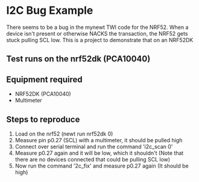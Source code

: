 # I2C Bug Example

There seems to be a bug in the mynewt TWI code for the NRF52. When a device isn't present or otherwise NACKS the transaction, the NRF52 gets stuck pulling SCL low. This is a project to demonstrate that on an NRF52DK

## Test runs on the nrf52dk (PCA10040)

## Equipment required
* NRF52DK (PCA10040)
* Multimeter

## Steps to reproduce
1. Load on the nrf52 (newt run nrf52dk 0)
2. Measure pin p0.27 (SCL) with a multimeter, it should be pulled high
3. Connect over serial terminal and run the command 'i2c_scan 0'
4. Measure p0.27 again and it will be low, which it shouldn't (Note that there are no devices connected that could be pulling SCL low)
5. Now run the command '2c_fix' and measure p0.27 again (It should be high)
